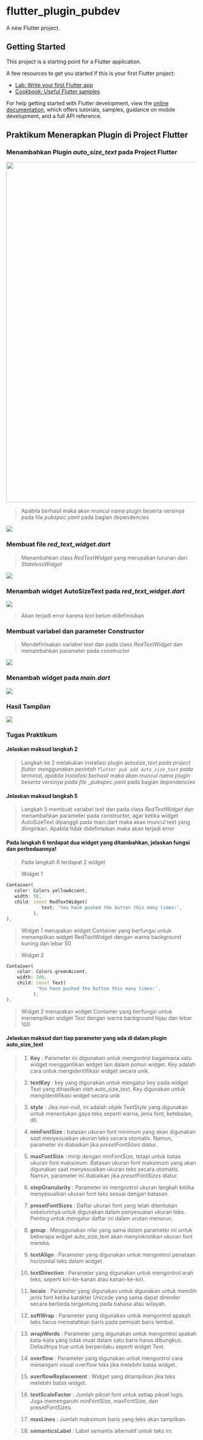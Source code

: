 # flutter_plugin_pubdev

A new Flutter project.

## Getting Started

This project is a starting point for a Flutter application.

A few resources to get you started if this is your first Flutter project:

- [Lab: Write your first Flutter app](https://docs.flutter.dev/get-started/codelab)
- [Cookbook: Useful Flutter samples](https://docs.flutter.dev/cookbook)

For help getting started with Flutter development, view the
[online documentation](https://docs.flutter.dev/), which offers tutorials,
samples, guidance on mobile development, and a full API reference.

## Praktikum Menerapkan Plugin di Project Flutter

### Menambahkan Plugin _auto_size_text_ pada Project Flutter

<img src="Screenshot/1.png" width="900">

> Apabila berhasil maka akan muncul nama plugin beserta versinya pada file _pubspec.yaml_ pada bagian dependencies

<img src="Screenshot/1-1.png">

### Membuat file _red_text_widget.dart_

> Menambahkan class _RedTextWidget_ yang merupakan turunan dari _StatelessWidget_

<img src="Screenshot/2.png">

### Menambah widget AutoSizeText pada _red_text_widget.dart_

<img src="Screenshot/3.png">

> Akan terjadi error karena _text_ belum didefinisikan

### Membuat variabel dan parameter Constructor

> Mendefinisakan variabel _text_ dan pada class _RedTextWidget_ dan menambahkan parameter pada constructor

<img src="Screenshot/4.png">

### Menambah widget pada _main.dart_

<img src="Screenshot/5.png">

### Hasil Tampilan

<img src="Screenshot/flutter_01.png">

### Tugas Praktikum

#### Jelaskan maksud langkah 2

> Langkah ke 2 melakukan installasi plugin auto*size_text pada project flutter menggunakan perintah `flutter pub add auto_size_text` pada terminal, apabila installasi berhasil maka akan muncul nama plugin beserta versinya pada file \_pubspec.yaml* pada bagian dependencies

#### Jelaskan maksud langkah 5

> Langkah 5 membuat variabel _text_ dan pada class _RedTextWidget_ dan menambahkan parameter pada constructor, agar ketika widget AutoSizeText dipanggil pada main.dart maka akan muncul text yang diinginkan. Apabila tidak didefinisikan maka akan terjadi error

#### Pada langkah 6 terdapat dua widget yang ditambahkan, jelaskan fungsi dan perbedaannya!

> Pada langkah 6 terdapat 2 widget

> Widget 1

```dart
Container(
   color: Colors.yellowAccent,
   width: 50,
   child: const RedTextWidget(
             text: 'You have pushed the button this many times:',
          ),
),
```

> Widget 1 merupakan widget Container yang berfungsi untuk menampilkan widget RedTextWidget dengan warna background kuning dan lebar 50

> Widget 2

```dart
Container(
    color: Colors.greenAccent,
    width: 100,
    child: const Text(
           'You have pushed the button this many times:',
          ),
),
```

> Widget 2 merupakan widget Container yang berfungsi untuk menampilkan widget Text dengan warna background hijau dan lebar 100

#### Jelaskan maksud dari tiap parameter yang ada di dalam plugin auto_size_text

> 1. **Key** : Parameter ini digunakan untuk mengontrol bagaimana satu widget menggantikan widget lain dalam pohon widget. Key adalah cara untuk mengidentifikasi widget secara unik.

> 2. **textKey** : key yang digunakan untuk mengatur key pada widget Text yang dihasilkan oleh auto_size_text. Key digunakan untuk mengidentifikasi widget secara unik

> 3. **style** : Jika non-null, ini adalah objek TextStyle yang digunakan untuk menentukan gaya teks seperti warna, jenis font, ketebalan, dll.

> 4. **minFontSize** : batasan ukuran font minimum yang akan digunakan saat menyesuaikan ukuran teks secara otomatis. Namun, parameter ini diabaikan jika _presetFontSizes_ diatur.

> 5. **maxFontSize** : mirip dengan minFontSize, tetapi untuk batas ukuran font maksimum. Batasan ukuran font maksimum yang akan digunakan saat menyesuaikan ukuran teks secara otomatis. Namun, parameter ini diabaikan jika _presetFontSizes_ diatur.

> 6. **stepGranularity** : Parameter ini mengontrol ukuran langkah ketika menyesuaikan ukuran font teks sesuai dengan batasan.

> 7. **presetFontSizes** : Daftar ukuran font yang telah ditentukan sebelumnya untuk digunakan dalam penyesuaian ukuran teks. Penting untuk mengatur daftar ini dalam urutan menurun.

> 8. **group** : Menggunakan nilai yang sama dalam parameter ini untuk beberapa widget auto_size_text akan menyinkronkan ukuran font mereka.

> 9. **textAlign** : Parameter yang digunakan untuk mengontrol penataan horizontal teks dalam widget.

> 10. **textDirection** : Parameter yang digunakan untuk mengontrol arah teks, seperti kiri-ke-kanan atau kanan-ke-kiri.

> 11. **locale** : Parameter yang digunakan untuk digunakan untuk memilih jenis font ketika karakter Unicode yang sama dapat dirender secara berbeda tergantung pada bahasa atau wilayah.

> 12. **softWrap** : Parameter yang digunakan untuk mengontrol apakah teks harus mematahkan baris pada pemisah baris lembut.

> 13. **wrapWords** : Parameter yang digunakan untuk mengontrol apakah kata-kata yang tidak muat dalam satu baris harus dibungkus. Defaultnya true untuk berperilaku seperti widget Text.

> 14. **overflow** : Parameter yang digunakan untuk mengontrol cara menangani visual overflow teks jika melebihi batas widget.

> 15. **overflowReplacement** : Widget yang ditampilkan jika teks melebihi batas widget.

> 16. **textScaleFactor** : Jumlah piksel font untuk setiap piksel logis. Juga memengaruhi minFontSize, maxFontSize, dan presetFontSizes.

> 17. **maxLines** : Jumlah maksimum baris yang teks akan tampilkan.

> 18. **semanticsLabel** : Label semantis alternatif untuk teks ini.
